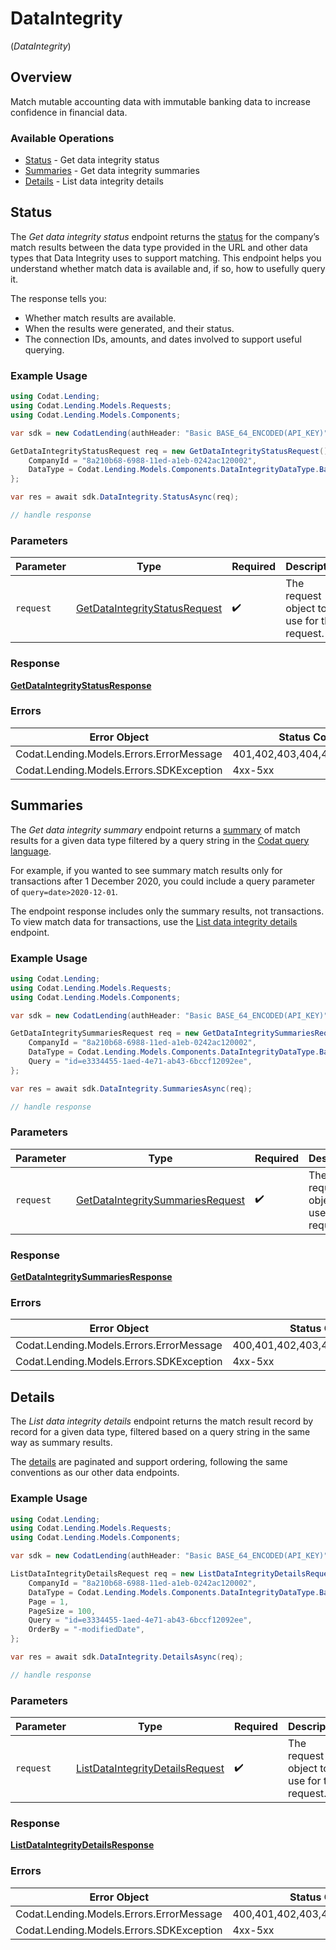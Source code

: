 # DataIntegrity
(*DataIntegrity*)

## Overview

Match mutable accounting data with immutable banking data to increase confidence in financial data.

### Available Operations

* [Status](#status) - Get data integrity status
* [Summaries](#summaries) - Get data integrity summaries
* [Details](#details) - List data integrity details

## Status

The *Get data integrity status* endpoint returns the [status](https://docs.codat.io/lending-api#/schemas/DataIntegrityStatus) for the company’s match results between the data type provided in the URL and other data types that Data Integrity uses to support matching.
This endpoint helps you understand whether match data is available and, if so, how to usefully query it.

The response tells you:

- Whether match results are available.
- When the results were generated, and their status.
- The connection IDs, amounts, and dates involved to support useful querying.

### Example Usage

```csharp
using Codat.Lending;
using Codat.Lending.Models.Requests;
using Codat.Lending.Models.Components;

var sdk = new CodatLending(authHeader: "Basic BASE_64_ENCODED(API_KEY)");

GetDataIntegrityStatusRequest req = new GetDataIntegrityStatusRequest() {
    CompanyId = "8a210b68-6988-11ed-a1eb-0242ac120002",
    DataType = Codat.Lending.Models.Components.DataIntegrityDataType.BankingAccounts,
};

var res = await sdk.DataIntegrity.StatusAsync(req);

// handle response
```

### Parameters

| Parameter                                                                               | Type                                                                                    | Required                                                                                | Description                                                                             |
| --------------------------------------------------------------------------------------- | --------------------------------------------------------------------------------------- | --------------------------------------------------------------------------------------- | --------------------------------------------------------------------------------------- |
| `request`                                                                               | [GetDataIntegrityStatusRequest](../../Models/Requests/GetDataIntegrityStatusRequest.md) | :heavy_check_mark:                                                                      | The request object to use for the request.                                              |

### Response

**[GetDataIntegrityStatusResponse](../../Models/Requests/GetDataIntegrityStatusResponse.md)**

### Errors

| Error Object                             | Status Code                              | Content Type                             |
| ---------------------------------------- | ---------------------------------------- | ---------------------------------------- |
| Codat.Lending.Models.Errors.ErrorMessage | 401,402,403,404,429,500,503              | application/json                         |
| Codat.Lending.Models.Errors.SDKException | 4xx-5xx                                  | */*                                      |


## Summaries

The *Get data integrity summary* endpoint returns a [summary](https://docs.codat.io/lending-api#/schemas/DataIntegritySummary) of match results for a given data type filtered by a query string in the [Codat query language](https://docs.codat.io/using-the-api/querying). 

For example, if you wanted to see summary match results only for transactions after 1 December 2020, you could include a query parameter of `query=date>2020-12-01`.

The endpoint response includes only the summary results, not transactions. To view match data for transactions, use the [List data integrity details](https://docs.codat.io/lending-api#/operations/list-data-type-data-integrity-details) endpoint.

### Example Usage

```csharp
using Codat.Lending;
using Codat.Lending.Models.Requests;
using Codat.Lending.Models.Components;

var sdk = new CodatLending(authHeader: "Basic BASE_64_ENCODED(API_KEY)");

GetDataIntegritySummariesRequest req = new GetDataIntegritySummariesRequest() {
    CompanyId = "8a210b68-6988-11ed-a1eb-0242ac120002",
    DataType = Codat.Lending.Models.Components.DataIntegrityDataType.BankingAccounts,
    Query = "id=e3334455-1aed-4e71-ab43-6bccf12092ee",
};

var res = await sdk.DataIntegrity.SummariesAsync(req);

// handle response
```

### Parameters

| Parameter                                                                                     | Type                                                                                          | Required                                                                                      | Description                                                                                   |
| --------------------------------------------------------------------------------------------- | --------------------------------------------------------------------------------------------- | --------------------------------------------------------------------------------------------- | --------------------------------------------------------------------------------------------- |
| `request`                                                                                     | [GetDataIntegritySummariesRequest](../../Models/Requests/GetDataIntegritySummariesRequest.md) | :heavy_check_mark:                                                                            | The request object to use for the request.                                                    |

### Response

**[GetDataIntegritySummariesResponse](../../Models/Requests/GetDataIntegritySummariesResponse.md)**

### Errors

| Error Object                             | Status Code                              | Content Type                             |
| ---------------------------------------- | ---------------------------------------- | ---------------------------------------- |
| Codat.Lending.Models.Errors.ErrorMessage | 400,401,402,403,404,429,500,503          | application/json                         |
| Codat.Lending.Models.Errors.SDKException | 4xx-5xx                                  | */*                                      |


## Details

The *List data integrity details* endpoint returns the match result record by record for a given data type, filtered based on a query string in the same way as summary results.

The [details](https://docs.codat.io/lending-api#/schemas/DataIntegrityDetails) are paginated and support ordering, following the same conventions as our other data endpoints.

### Example Usage

```csharp
using Codat.Lending;
using Codat.Lending.Models.Requests;
using Codat.Lending.Models.Components;

var sdk = new CodatLending(authHeader: "Basic BASE_64_ENCODED(API_KEY)");

ListDataIntegrityDetailsRequest req = new ListDataIntegrityDetailsRequest() {
    CompanyId = "8a210b68-6988-11ed-a1eb-0242ac120002",
    DataType = Codat.Lending.Models.Components.DataIntegrityDataType.BankingAccounts,
    Page = 1,
    PageSize = 100,
    Query = "id=e3334455-1aed-4e71-ab43-6bccf12092ee",
    OrderBy = "-modifiedDate",
};

var res = await sdk.DataIntegrity.DetailsAsync(req);

// handle response
```

### Parameters

| Parameter                                                                                   | Type                                                                                        | Required                                                                                    | Description                                                                                 |
| ------------------------------------------------------------------------------------------- | ------------------------------------------------------------------------------------------- | ------------------------------------------------------------------------------------------- | ------------------------------------------------------------------------------------------- |
| `request`                                                                                   | [ListDataIntegrityDetailsRequest](../../Models/Requests/ListDataIntegrityDetailsRequest.md) | :heavy_check_mark:                                                                          | The request object to use for the request.                                                  |

### Response

**[ListDataIntegrityDetailsResponse](../../Models/Requests/ListDataIntegrityDetailsResponse.md)**

### Errors

| Error Object                             | Status Code                              | Content Type                             |
| ---------------------------------------- | ---------------------------------------- | ---------------------------------------- |
| Codat.Lending.Models.Errors.ErrorMessage | 400,401,402,403,404,429,500,503          | application/json                         |
| Codat.Lending.Models.Errors.SDKException | 4xx-5xx                                  | */*                                      |
